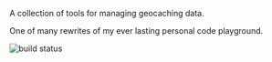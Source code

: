 A collection of tools for managing geocaching data.

One of many rewrites of my ever lasting personal code playground.

![build status](https://travis-ci.org/foobert/gc3/jobs/336555511#)
